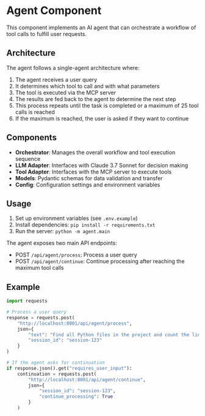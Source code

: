 # Agent Component

This component implements an AI agent that can orchestrate a workflow of tool calls to fulfill user requests.

## Architecture

The agent follows a single-agent architecture where:

1. The agent receives a user query
2. It determines which tool to call and with what parameters
3. The tool is executed via the MCP server
4. The results are fed back to the agent to determine the next step
5. This process repeats until the task is completed or a maximum of 25 tool calls is reached
6. If the maximum is reached, the user is asked if they want to continue

## Components

- **Orchestrator**: Manages the overall workflow and tool execution sequence
- **LLM Adapter**: Interfaces with Claude 3.7 Sonnet for decision making
- **Tool Adapter**: Interfaces with the MCP server to execute tools
- **Models**: Pydantic schemas for data validation and transfer
- **Config**: Configuration settings and environment variables

## Usage

1. Set up environment variables (see `.env.example`)
2. Install dependencies: `pip install -r requirements.txt`
3. Run the server: `python -m agent.main`

The agent exposes two main API endpoints:
- POST `/api/agent/process`: Process a user query
- POST `/api/agent/continue`: Continue processing after reaching the maximum tool calls

## Example

```python
import requests

# Process a user query
response = requests.post(
    "http://localhost:8001/api/agent/process",
    json={
        "text": "Find all Python files in the project and count the lines of code",
        "session_id": "session-123"
    }
)

# If the agent asks for continuation
if response.json().get("requires_user_input"):
    continuation = requests.post(
        "http://localhost:8001/api/agent/continue",
        json={
            "session_id": "session-123",
            "continue_processing": True
        }
    ) 